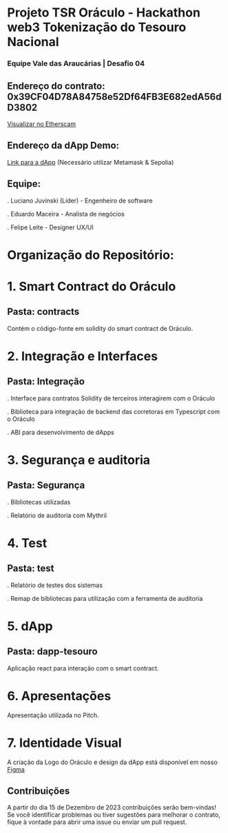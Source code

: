 # Projeto TSR Oráculo - Hackathon web3 Tokenização do Tesouro Nacional

### Equipe Vale das Araucárias | Desafio 04

## Endereço do contrato: 0x39CF04D78A84758e52Df64FB3E682edA56dD3802
[Visualizar no Etherscam](https://sepolia.etherscan.io/address/0x39CF04D78A84758e52Df64FB3E682edA56dD3802)

## Endereço da dApp Demo: 
[Link para a dApp](https://alt500.com) 
(Necessário utilizar Metamask & Sepolia)


## Equipe:
. Luciano Juvinski (Líder) - Engenheiro de software

. Eduardo Maceira - Analista de negócios 

. Felipe Leite - Designer UX/UI


# Organização do Repositório:

# 1. Smart Contract do Oráculo 

## Pasta: contracts

Contém o código-fonte em solidity do smart contract de Oráculo.


# 2. Integração e Interfaces

## Pasta: Integração 

. Interface para contratos Solidity de terceiros interagirem com o Oráculo

. Biblioteca para integração de backend das corretoras em Typescript com o Oráculo

. ABI para desenvolvimento de dApps

# 3. Segurança e auditoria
## Pasta: Segurança

. Bibliotecas utilizadas

. Relatório de auditoria com Mythril

# 4. Test

## Pasta: test

. Relatório de testes dos sistemas

. Remap de bibliotecas para utilização com a ferramenta de auditoria

# 5. dApp

## Pasta: dapp-tesouro

Aplicação react para interação com o smart contract.

# 6. Apresentações

Apresentação utilizada no Pitch.

# 7. Identidade Visual

A criação da Logo do Oráculo e design da dApp está disponível em nosso [Figma](https://www.figma.com/file/t4V2V6JoUl0Qdj8D26WE66/Hackathon-WEB3?type=design&node-id=164-2773&mode=design)

## Contribuições
A partir do dia 15 de Dezembro de 2023 contribuições serão bem-vindas! Se você identificar problemas ou tiver sugestões para melhorar o contrato, fique à vontade para abrir uma issue ou enviar um pull request.
